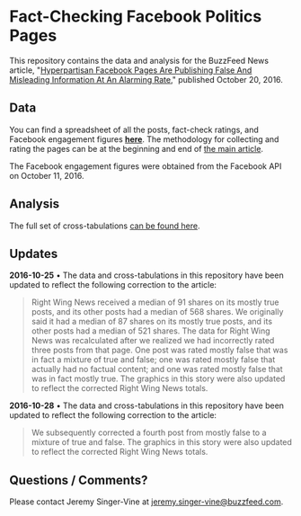# Fact-Checking Facebook Politics Pages

This repository contains the data and analysis for the BuzzFeed News article, "[Hyperpartisan Facebook Pages Are Publishing False And Misleading Information At An Alarming Rate](https://www.buzzfeed.com/craigsilverman/partisan-fb-pages-analysis)," published October 20, 2016.

## Data

You can find a spreadsheet of all the posts, fact-check ratings, and Facebook engagement figures [__here__](data/facebook-fact-check.csv). The methodology for collecting and rating the pages can be at the beginning and end of [the main article](https://www.buzzfeed.com/craigsilverman/partisan-fb-pages-analysis).

The Facebook engagement figures were obtained from the Facebook API on October 11, 2016.

## Analysis

The full set of cross-tabulations [can be found here](notebooks/facebook-fact-check.ipynb).

## Updates

__2016-10-25__ • The data and cross-tabulations in this repository have been updated to reflect the following correction to the article:

> Right Wing News received a median of 91 shares on its mostly true posts, and its other posts had a median of 568 shares. We originally said it had a median of 87 shares on its mostly true posts, and its other posts had a median of 521 shares. The data for Right Wing News was recalculated after we realized we had incorrectly rated three posts from that page. One post was rated mostly false that was in fact a mixture of true and false; one was rated mostly false that actually had no factual content; and one was rated mostly false that was in fact mostly true. The graphics in this story were also updated to reflect the corrected Right Wing News totals.

__2016-10-28__ • The data and cross-tabulations in this repository have been updated to reflect the following correction to the article:

> We subsequently corrected a fourth post from mostly false to a mixture of true and false. The graphics in this story were also updated to reflect the corrected Right Wing News totals.

## Questions / Comments?

Please contact Jeremy Singer-Vine at jeremy.singer-vine@buzzfeed.com.
